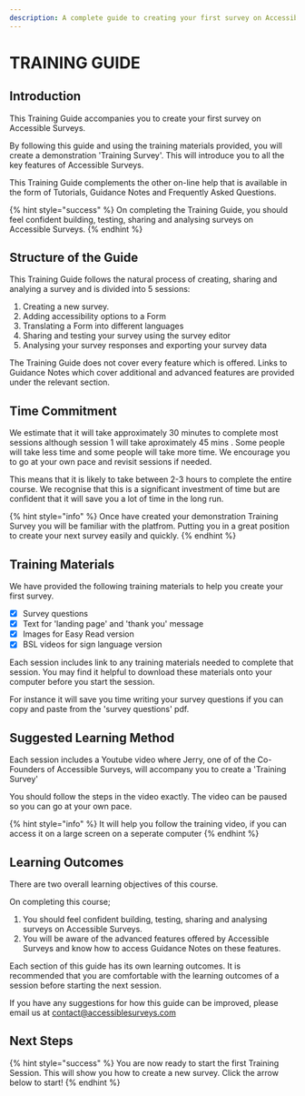 ```yaml
---
description: A complete guide to creating your first survey on Accessible Surveys
---
```


# TRAINING GUIDE

## Introduction

This Training Guide accompanies you to create your first survey on Accessible Surveys. &#x20;

By following this guide and using the training materials provided, you will create a demonstration 'Training Survey'.  This will introduce you to all the key features of Accessible Surveys.

This Training Guide complements the other on-line help that is available in the form of Tutorials, Guidance Notes and Frequently Asked Questions. &#x20;

{% hint style="success" %}
On completing the Training Guide, you should feel confident building, testing, sharing and analysing surveys on Accessible Surveys.
{% endhint %}

## Structure of the Guide

This Training Guide follows the natural process of creating, sharing and analying a survey and is divided into 5 sessions:

1. Creating a new survey.
2. Adding accessibility options to a Form
3. Translating a Form into different languages
4. Sharing and testing your survey using the survey editor
5. Analysing your survey responses and exporting your survey data

The Training Guide does not cover every feature which is offered.  Links to Guidance Notes which cover additional and advanced features are provided under the relevant section.

## Time Commitment

We estimate that it will take approximately 30 minutes to complete most sessions although session 1 will take aproximately 45 mins .  Some people will take less time and some people will take more time.  We encourage you to go at your own pace and revisit sessions if needed.

This means that it is likely to take between 2-3 hours to complete the entire course.  We recognise that this is a significant investment of time but are confident that it will save you a lot of time in the long run.

{% hint style="info" %}
Once have created your demonstration Training Survey you will be familiar with the platfrom.  Putting you in a great position to create your next survey easily and quickly.
{% endhint %}

## Training Materials

We have provided the following training materials to help you create your first survey.

* [x] Survey questions
* [x] Text for 'landing page' and 'thank you' message
* [x] Images for Easy Read version
* [x] BSL videos for sign language version &#x20;

Each session includes link to any training materials needed to complete that session.  You may find it helpful to download these materials onto your computer before you start the session. &#x20;

For instance it will save you time writing your survey questions if you can copy and paste from the 'survey questions' pdf.&#x20;

## Suggested Learning Method

Each session includes a Youtube video where Jerry, one of of the Co-Founders of Accessible Surveys, will accompany you to create a 'Training Survey'

You should follow the steps in the video exactly.  The video can be paused so you can go at your own pace.

{% hint style="info" %}
It will help you follow the training video, if you can access it on a large screen on a seperate computer
{% endhint %}

## Learning Outcomes

There are two overall learning objectives of this course. &#x20;

On completing this course;

1. You should feel confident building, testing, sharing and analysing surveys on Accessible Surveys.
2. You will be aware of the advanced features offered by Accessible Surveys and know how to access Guidance Notes on these features.&#x20;

Each section of this guide has its own learning outcomes.  It is recommended that you are comfortable with the learning outcomes of a session before starting the next session.

If you have any suggestions for how this guide can be improved, please email us at contact@accessiblesurveys.com

## Next Steps

{% hint style="success" %}
You are now ready to start the first Training Session.  This will show you how to create a new survey.  Click the arrow below to start!
{% endhint %}
